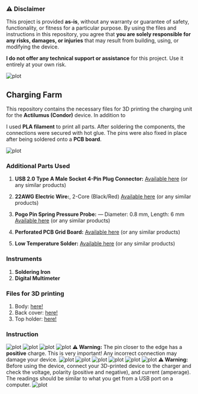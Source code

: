 ### ⚠️ Disclaimer

This project is provided **as-is**, without any warranty or guarantee of safety, functionality, or fitness for a particular purpose. By using the files and instructions in this repository, you agree that **you are solely responsible for any risks, damages, or injuries** that may result from building, using, or modifying the device.

**I do not offer any technical support or assistance** for this project. Use it entirely at your own risk.


![plot](./images/Image.jpeg)
## Charging Farm

This repository contains the necessary files for 3D printing the charging unit for the **Actilumus (Condor)** device. In addition to 

I used **PLA filament** to print all parts. After soldering the components, the connections were secured with hot glue. The pins were also fixed in place after being soldered onto a **PCB board**.


![plot](./images/Charging.jpg)

### Additional Parts Used

1. **USB 2.0 Type A Male Socket 4-Pin Plug Connector:**
   [Available here](https://www.amazon.de/dp/B077P1PGGN?ref=ppx_yo2ov_dt_b_fed_asin_title) (or any similar products)

2. **22AWG Electric Wire:**, 2-Core (Black/Red)
   [Available here](https://www.amazon.de/dp/B0BG54KWG2?ref=ppx_yo2ov_dt_b_fed_asin_title) (or any similar products)

3. **Pogo Pin Spring Pressure Probe:** — Diameter: 0.8 mm, Length: 6 mm
   [Available here](https://www.amazon.de/dp/B07WP196KW?ref=ppx_yo2ov_dt_b_fed_asin_title) (or any similar products)

4. **Perforated PCB Grid Board:**
   [Available here](https://www.amazon.de/-/en/AZDelivery-Board-Perforated-Grid-Book/dp/B078HV79XX?th=1) (or any similar products)

5. **Low Temperature Solder:** [Available here](https://www.amazon.de/-/en/Temperature-Sn42-Bi58-0-8mm-50g/dp/B0CJHQ89T1?th=1) (or any similar products)

### Instruments
1. **Soldering Iron**
2. **Digital Multimeter**

### Files for 3D printing
1. Body: [here!](3D_printing_files/Charging_Port.stl)
2. Back cover: [here!](3D_printing_files/Charging_Port_lead.stl)
3. Top holder: [here!](3D_printing_files/Charging_PortLow.stl)

### Instruction
![plot](./images/1.png)
![plot](./images/2.png)
![plot](./images/3.png)
![plot](./images/4.png)
**⚠️ Warning:** The pin closer to the edge has a **positive** charge. This is very important! Any incorrect connection may damage your device.
![plot](./images/5.png)
![plot](./images/6.png)
![plot](./images/7.png)
![plot](./images/8.png)
![plot](./images/9.png)
![plot](./images/10.png)
**⚠️ Warning:** Before using the device, connect your 3D-printed device to the charger and check the voltage, polarity (positive and negative), and current (amperage). The readings should be similar to what you get from a USB port on a computer.
![plot](./images/11.png)



